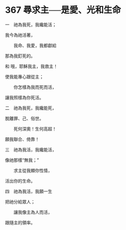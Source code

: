 # 367 尋求主──是愛、光和生命

一　祂為我死，我纔能活；

我今為祂活著，

　　我命、我愛，我都獻給

那為我釘死的。

和 哦，耶穌我主，我救主！

使我能專心跟從主；

　　你怎樣為我而死而活，

讓我照樣為你死活。

二　祂為我死，我纔能死，

脫離罪、己、俗世。

　　死何深奧！生何高超！

願我聯合、倚靠！

三　祂為我活，我纔能活，

像祂那樣“無我；”

　　求主從我顯你性情，

活出你的生命。

四　祂為我活，我願一生

把祂分給眾人；

　　讓我像主為人而活，

跟隨主的領率。

